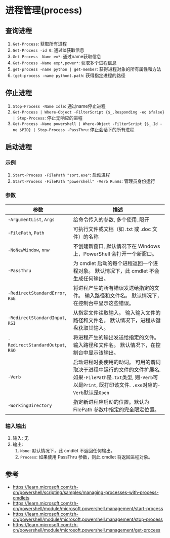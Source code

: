 # 进程管理(process)

## 查询进程
1. `Get-Process`: 获取所有进程
2. `Get-Process -id 0`: 通过id获取信息
3. `Get-Process -Name ex*`: 通过name获取信息
4. `Get-Process -Name exp*,power*`: 获取多个进程信息
5. `get-process -name python | get-member`: 获得进程对象的所有属性和方法
6. `(get-process -name python).path`: 获得指定进程的路径

## 停止进程
1. `Stop-Process -Name Idle`: 通过name停止进程
2. `Get-Process | Where-Object -FilterScript {$_.Responding -eq $false} | Stop-Process`: 停止无响应的进程
3. `Get-Process -Name powershell | Where-Object -FilterScript {$_.Id -ne $PID} | Stop-Process -PassThru`: 停止会话下的所有进程

## 启动进程

### 示例
1. `Start-Process -FilePath "sort.exe"`: 启动进程
2. `Start-Process -FilePath "powershell" -Verb RunAs`: 管理员身份运行


### 参数
参数|描述
--|--
`-ArgumentList`, `Args`|给命令传入的参数, 多个使用`,`隔开
`-FilePath`, `Path`|可执行文件或文档（如 .txt 或 .doc 文件）的名称
`-NoNewWindow`, `nnw`|不创建新窗口,  默认情况下在 Windows 上，PowerShell 会打开一个新窗口。
`-PassThru`|为 cmdlet 启动的每个进程返回一个进程对象。 默认情况下，此 cmdlet 不会生成任何输出。
`-RedirectStandardError`, `RSE`|将进程产生的所有错误发送给指定的文件。 输入路径和文件名。 默认情况下，在控制台中显示这些错误。
`-RedirectStandardInput`, `RSI`|从指定文件读取输入。 输入输入文件的路径和文件名。 默认情况下，进程从键盘获取其输入。
`-RedirectStandardOutput`, `RSO`|将进程产生的输出发送给指定的文件。 输入路径和文件名。 默认情况下，在控制台中显示该输出。
`-Verb`|启动进程时要使用的动词。 可用的谓词取决于进程中运行的文件的文件扩展名. 如果`-FilePath`是`.txt`类型, 则`-Verb`可以是`Print`, 既打印该文件. `.exe`对应的`-Verb`默认是`Open`
`-WorkingDirectory`|指定新进程应启动的位置。默认为 FilePath 参数中指定的完全限定位置。



### 输入输出
1. 输入: 无
2. 输出:
    1. `None`: 默认情况下，此 cmdlet 不返回任何输出。
    2. `Process`: 如果使用 PassThru 参数，则此 cmdlet 将返回进程对象。



## 参考
- https://learn.microsoft.com/zh-cn/powershell/scripting/samples/managing-processes-with-process-cmdlets
- https://learn.microsoft.com/zh-cn/powershell/module/microsoft.powershell.management/start-process
- https://learn.microsoft.com/zh-cn/powershell/module/microsoft.powershell.management/stop-process
- https://learn.microsoft.com/zh-cn/powershell/module/microsoft.powershell.management/get-process